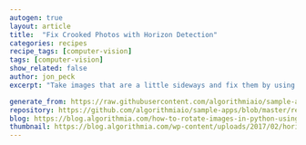 ```yaml
---
autogen: true
layout: article
title:  "Fix Crooked Photos with Horizon Detection"
categories: recipes
recipe_tags: [computer-vision]
tags: [computer-vision]
show_related: false
author: jon_peck
excerpt: "Take images that are a little sideways and fix them by using the image's horizon to rotate them properly"

generate_from: https://raw.githubusercontent.com/algorithmiaio/sample-apps/master/recipes/horizon-detector/readme.md
repository: https://github.com/algorithmiaio/sample-apps/blob/master/recipes/horizon-detector/
blog: https://blog.algorithmia.com/how-to-rotate-images-in-python-using-a-horizon-detection-algorithm/
thumbnail: https://blog.algorithmia.com/wp-content/uploads/2017/02/horizon-line-algorithm.jpg
---
```

